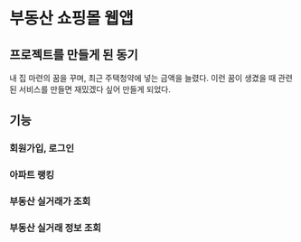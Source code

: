 # 부동산 쇼핑몰 웹앱

## 프로젝트를 만들게 된 동기

내 집 마련의 꿈을 꾸며, 최근 주택청약에 넣는 금액을 늘렸다.
이런 꿈이 생겼을 때 관련된 서비스를 만들면 재밌겠다 싶어 만들게 되었다.

## 기능

### 회원가입, 로그인

### 아파트 랭킹

### 부동산 실거래가 조회

### 부동산 실거래 정보 조회
